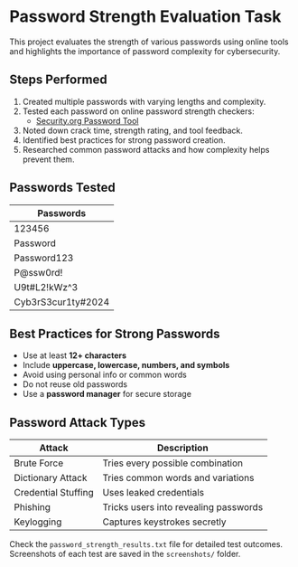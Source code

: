 # Password Strength Evaluation Task
This project evaluates the strength of various passwords using online tools and highlights the importance of password complexity for cybersecurity.

## Steps Performed

1. Created multiple passwords with varying lengths and complexity.
2. Tested each password on online password strength checkers:
   - [Security.org Password Tool](https://www.security.org/how-secure-is-my-password/)
3. Noted down crack time, strength rating, and tool feedback.
4. Identified best practices for strong password creation.
5. Researched common password attacks and how complexity helps prevent them.

## Passwords Tested

| Passwords           | 
|---------------------|
| 123456              | 
| Password            |
| Password123         |
| P@ssw0rd!           | 
| U9t#L2!kWz^3        | 
| Cyb3rS3cur1ty#2024  | 

## Best Practices for Strong Passwords

- Use at least **12+ characters**
- Include **uppercase, lowercase, numbers, and symbols**
- Avoid using personal info or common words
- Do not reuse old passwords
- Use a **password manager** for secure storage

## Password Attack Types

| Attack              | Description                           |
|---------------------|---------------------------------------|
| Brute Force         | Tries every possible combination      |
| Dictionary Attack   | Tries common words and variations     |
| Credential Stuffing | Uses leaked credentials               |
| Phishing            | Tricks users into revealing passwords |
| Keylogging          | Captures keystrokes secretly          |

Check the `password_strength_results.txt` file for detailed test outcomes.
Screenshots of each test are saved in the `screenshots/` folder.

